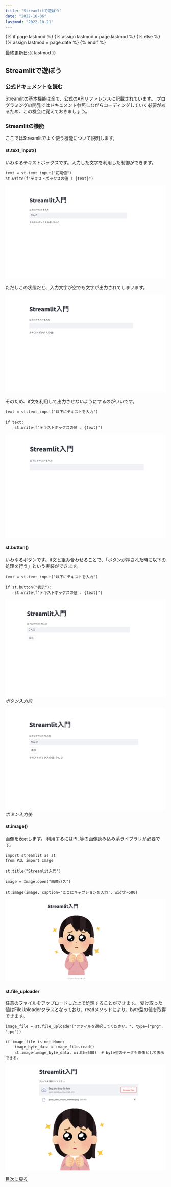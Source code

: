 ```yaml
---
title: "Streamlitで遊ぼう"
date: "2022-10-06"
lastmod: "2022-10-21"
---
```


{% if page.lastmod %}
  {% assign lastmod = page.lastmod %}
{% else %}
  {% assign lastmod = page.date %}
{% endif %}

<span class="date">最終更新日:{{ lastmod }}</span>

## Streamlitで遊ぼう 

### 公式ドキュメントを読む
Streamlitの基本機能は全て、[公式のAPIリファレンス](https://docs.streamlit.io/library/api-reference)に記載されています。
プログラミングの開発ではドキュメント参照しながらコーディングしていく必要があるため、この機会に覚えておきましょう。

### Streamlitの機能
ここではStreamlitでよく使う機能について説明します。
#### st.text_input()
いわゆるテキストボックスです。入力した文字を利用した制御ができます。

```
text = st.text_input("初期値")
st.write(f"テキストボックスの値 : {text}")
```

![出力結果](./images/text_input.png) 

ただしこの状態だと、入力文字が空でも文字が出力されてしまいます。

![出力結果](./images/text_input_failed.png) 

そのため、if文を利用して出力させないようにするのがいいです。

```
text = st.text_input("以下にテキストを入力")

if text:
    st.write(f"テキストボックスの値 : {text}")
```

![出力結果](./images/text_input_if.png) 

#### st.button()
いわゆるボタンです。if文と組み合わせることで、「ボタンが押された時に以下の処理を行う」という実装ができます。

```
text = st.text_input("以下にテキストを入力")

if st.button("表示"):
    st.write(f"テキストボックスの値 : {text}")
```

![出力結果](./images/button.png) 
*ボタン入力前*

![出力結果](./images/button_pushed.png) 
*ボタン入力後*

#### st.image()
画像を表示します。 利用するにはPIL等の画像読み込み系ライブラリが必要です。

```
import streamlit as st
from PIL import Image

st.title("Streamlit入門")

image = Image.open("画像パス")

st.image(image, caption='ここにキャプションを入力', width=500)
```

![出力結果](./images/st_image.png)

#### st.file_uploader
任意のファイルをアップロードした上で処理することができます。
受け取った値はFileUploaderクラスとなっており、readメソッドにより、byte型の値を取得できます。

```
image_file = st.file_uploader("ファイルを選択してください。", type=["png", "jpg"])

if image_file is not None:
    image_byte_data = image_file.read()
    st.image(image_byte_data, width=500)  # byte型のデータも画像として表示できる。
```

![出力結果](./images/st_upload_file.png)

[目次に戻る](./index.md)
